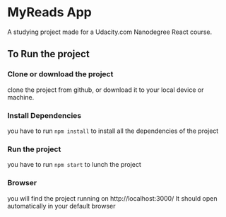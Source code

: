 # MyReads App
A studying project made for a Udacity.com Nanodegree React course.

## To Run the project

### Clone or download the project
clone the project from github, or download it to your local device or machine.

### Install Dependencies
you have to run `npm install` to install all the dependencies of the project

### Run the project
you have to run `npm start` to lunch the project

### Browser
you will find the project running on http://localhost:3000/
It should open automatically in your default browser

